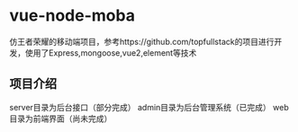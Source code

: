 # vue-node-moba
仿王者荣耀的移动端项目，参考https://github.com/topfullstack的项目进行开发，使用了Express,mongoose,vue2,element等技术
## 项目介绍
  server目录为后台接口（部分完成）
  admin目录为后台管理系统（已完成）
  web目录为前端界面（尚未完成）
